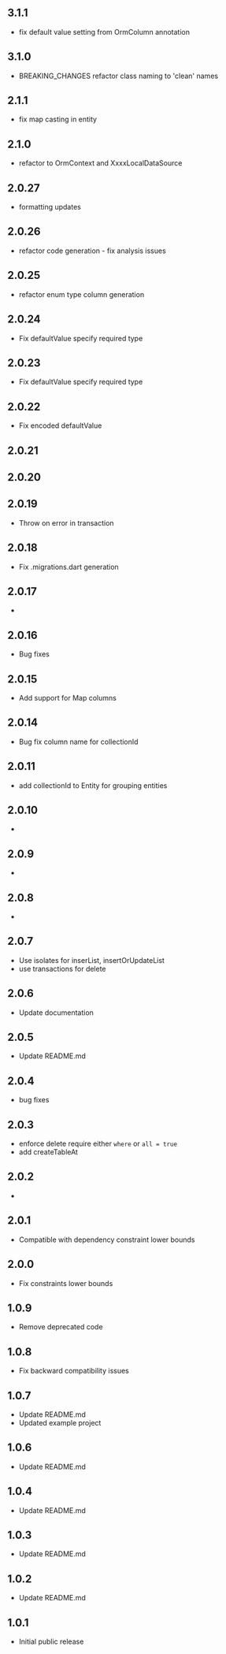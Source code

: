
## 3.1.1

* fix default value setting from OrmColumn annotation
## 3.1.0

* BREAKING_CHANGES refactor class naming to 'clean' names
## 2.1.1

* fix map casting in entity
## 2.1.0

* refactor to OrmContext and XxxxLocalDataSource

## 2.0.27

* formatting updates

## 2.0.26

* refactor code generation - fix analysis issues

## 2.0.25

* refactor enum type column generation
## 2.0.24

* Fix defaultValue specify required type
## 2.0.23

* Fix defaultValue specify required type

## 2.0.22

* Fix encoded defaultValue
## 2.0.21

## 2.0.20

## 2.0.19

* Throw on error in transaction
## 2.0.18

* Fix .migrations.dart generation

## 2.0.17

* 

## 2.0.16

* Bug fixes

## 2.0.15

* Add support for Map columns

## 2.0.14

* Bug fix column name for collectionId

## 2.0.11

* add collectionId to Entity for grouping entities

## 2.0.10

* 

## 2.0.9

*
## 2.0.8

*

## 2.0.7

* Use isolates for inserList, insertOrUpdateList 
* use transactions for delete

## 2.0.6

* Update documentation

## 2.0.5

* Update README.md

## 2.0.4

* bug fixes

## 2.0.3

* enforce delete require either `where` or `all = true`
* add createTableAt

## 2.0.2

* 

## 2.0.1

* Compatible with dependency constraint lower bounds

## 2.0.0

* Fix constraints lower bounds

## 1.0.9

* Remove deprecated code

## 1.0.8

* Fix backward compatibility issues

## 1.0.7

* Update README.md
* Updated example project

## 1.0.6

* Update README.md

## 1.0.4

* Update README.md

## 1.0.3

* Update README.md

## 1.0.2

* Update README.md

## 1.0.1

* Initial public release